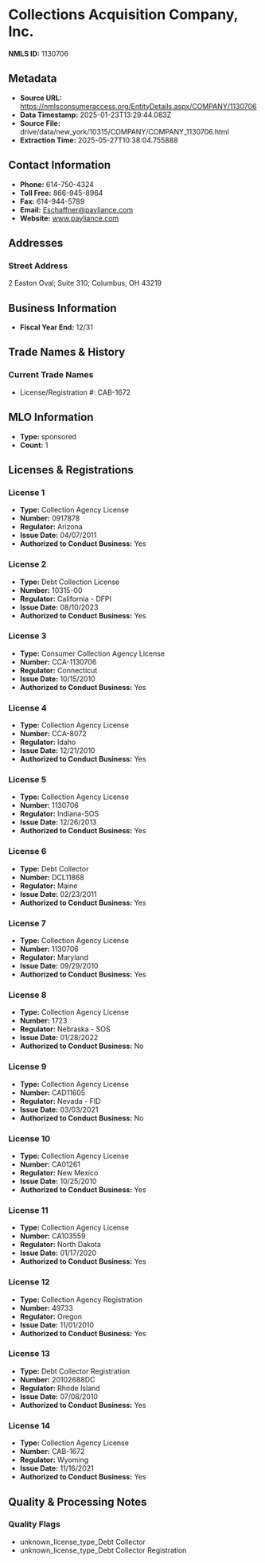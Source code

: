 # Collections Acquisition Company, Inc.

**NMLS ID:** 1130706

## Metadata
- **Source URL:** https://nmlsconsumeraccess.org/EntityDetails.aspx/COMPANY/1130706
- **Data Timestamp:** 2025-01-23T13:29:44.083Z
- **Source File:** drive/data/new_york/10315/COMPANY/COMPANY_1130706.html
- **Extraction Time:** 2025-05-27T10:38:04.755888

## Contact Information
- **Phone:** 614-750-4324
- **Toll Free:** 866-945-8964
- **Fax:** 614-944-5789
- **Email:** Eschaffner@payliance.com
- **Website:** www.payliance.com

## Addresses
### Street Address
2 Easton Oval; Suite 310; Columbus, OH 43219

## Business Information
- **Fiscal Year End:** 12/31

## Trade Names & History
### Current Trade Names
- License/Registration #: CAB-1672

## MLO Information
- **Type:** sponsored
- **Count:** 1

## Licenses & Registrations

### License 1
- **Type:** Collection Agency License
- **Number:** 0917878
- **Regulator:** Arizona
- **Issue Date:** 04/07/2011
- **Authorized to Conduct Business:** Yes

### License 2
- **Type:** Debt Collection License
- **Number:** 10315-00
- **Regulator:** California - DFPI
- **Issue Date:** 08/10/2023
- **Authorized to Conduct Business:** Yes

### License 3
- **Type:** Consumer Collection Agency License
- **Number:** CCA-1130706
- **Regulator:** Connecticut
- **Issue Date:** 10/15/2010
- **Authorized to Conduct Business:** Yes

### License 4
- **Type:** Collection Agency License
- **Number:** CCA-8072
- **Regulator:** Idaho
- **Issue Date:** 12/21/2010
- **Authorized to Conduct Business:** Yes

### License 5
- **Type:** Collection Agency License
- **Number:** 1130706
- **Regulator:** Indiana-SOS
- **Issue Date:** 12/26/2013
- **Authorized to Conduct Business:** Yes

### License 6
- **Type:** Debt Collector
- **Number:** DCL11868
- **Regulator:** Maine
- **Issue Date:** 02/23/2011
- **Authorized to Conduct Business:** Yes

### License 7
- **Type:** Collection Agency License
- **Number:** 1130706
- **Regulator:** Maryland
- **Issue Date:** 09/29/2010
- **Authorized to Conduct Business:** Yes

### License 8
- **Type:** Collection Agency License
- **Number:** 1723
- **Regulator:** Nebraska - SOS
- **Issue Date:** 01/28/2022
- **Authorized to Conduct Business:** No

### License 9
- **Type:** Collection Agency License
- **Number:** CAD11605
- **Regulator:** Nevada - FID
- **Issue Date:** 03/03/2021
- **Authorized to Conduct Business:** No

### License 10
- **Type:** Collection Agency License
- **Number:** CA01261
- **Regulator:** New Mexico
- **Issue Date:** 10/25/2010
- **Authorized to Conduct Business:** Yes

### License 11
- **Type:** Collection Agency License
- **Number:** CA103559
- **Regulator:** North Dakota
- **Issue Date:** 01/17/2020
- **Authorized to Conduct Business:** Yes

### License 12
- **Type:** Collection Agency Registration
- **Number:** 49733
- **Regulator:** Oregon
- **Issue Date:** 11/01/2010
- **Authorized to Conduct Business:** Yes

### License 13
- **Type:** Debt Collector Registration
- **Number:** 20102688DC
- **Regulator:** Rhode Island
- **Issue Date:** 07/08/2010
- **Authorized to Conduct Business:** Yes

### License 14
- **Type:** Collection Agency License
- **Number:** CAB-1672
- **Regulator:** Wyoming
- **Issue Date:** 11/16/2021
- **Authorized to Conduct Business:** Yes

## Quality & Processing Notes
### Quality Flags
- unknown_license_type_Debt Collector
- unknown_license_type_Debt Collector Registration
